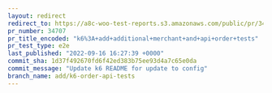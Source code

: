 ```yaml
---
layout: redirect
redirect_to: https://a8c-woo-test-reports.s3.amazonaws.com/public/pr/34707/e2e/index.html
pr_number: 34707
pr_title_encoded: "k6%3A+add+additional+merchant+and+api+order+tests"
pr_test_type: e2e
last_published: "2022-09-16 16:27:39 +0000"
commit_sha: 1d37f492670fd6f42ed383b75ee93d4a7c65e0da
commit_message: "Update k6 README for update to config"
branch_name: add/k6-order-api-tests
---
```

